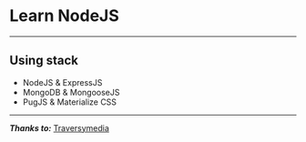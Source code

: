 # Learn NodeJS

---

## Using stack

-   NodeJS & ExpressJS
-   MongoDB & MongooseJS
-   PugJS & Materialize CSS

---

**_Thanks to:_** [Traversymedia](https://traversymedia.com/)
